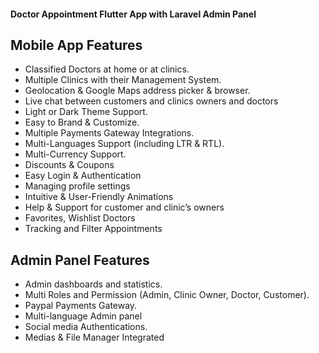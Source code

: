 #### Doctor Appointment Flutter App with Laravel Admin Panel

## Mobile App Features


* Classified Doctors at home or at clinics.
* Multiple Clinics with their Management System.
* Geolocation & Google Maps address picker & browser.
* Live chat between customers and clinics owners and doctors
* Light or Dark Theme Support.
* Easy to Brand & Customize.
* Multiple Payments Gateway Integrations.
* Multi-Languages Support (including LTR & RTL).
* Multi-Currency Support.
* Discounts & Coupons
* Easy Login & Authentication
* Managing profile settings
* Intuitive & User-Friendly Animations
* Help & Support for customer and clinic’s owners
* Favorites, Wishlist Doctors
* Tracking and Filter Appointments

## Admin Panel Features

* Admin dashboards and statistics.
* Multi Roles and Permission (Admin, Clinic Owner, Doctor, Customer).
* Paypal Payments Gateway.
* Multi-language Admin panel
* Social media Authentications.
* Medias & File Manager Integrated

